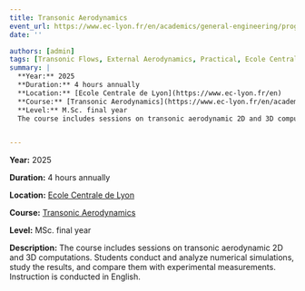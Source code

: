 ```yaml
---
title: Transonic Aerodynamics
event_url: https://www.ec-lyon.fr/en/academics/general-engineering/programme-formation/parcours-electif/optional-courses-curriculum?cours=2858519
date: ''

authors: [admin]
tags: [Transonic Flows, External Aerodynamics, Practical, Ecole Centrale de Lyon]
summary: |
  **Year:** 2025  
  **Duration:** 4 hours annually  
  **Location:** [Ecole Centrale de Lyon](https://www.ec-lyon.fr/en)  
  **Course:** [Transonic Aerodynamics](https://www.ec-lyon.fr/en/academics/general-engineering/programme-formation/parcours-electif/optional-courses-curriculum?cours=2858519)  
  **Level:** M.Sc. final year  
  The course includes sessions on transonic aerodynamic 2D and 3D computations. Students conduct and analyze numerical simulations, study the results, and compare them with experimental measurements. Instruction is conducted in English.


---
```

**Year:** 2025

**Duration:** 4 hours annually

**Location:** [Ecole Centrale de Lyon](https://www.ec-lyon.fr/en)

**Course:** [Transonic Aerodynamics](https://www.ec-lyon.fr/en/academics/general-engineering/programme-formation/parcours-electif/optional-courses-curriculum?cours=2858519)

**Level:** MSc. final year

**Description:** The course includes sessions on transonic aerodynamic 2D and 3D computations. Students conduct and analyze numerical simulations, study the results, and compare them with experimental measurements. Instruction is conducted in English.
